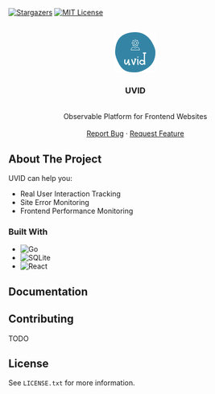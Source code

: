 <a name="readme-top"></a>

[![Stargazers][stars-shield]][stars-url]
[![MIT License][license-shield]][license-url]

<!-- PROJECT LOGO -->
<br />
<div align="center">
  <a href="[repo-url]">
    <img src="js/packages/site/media/logo.svg" alt="Logo" width="80" height="80">
  </a>

  <h3 align="center">UVID</h3>

  <p align="center">
    <br />
    Observable Platform for Frontend Websites
    <br />
    <br />
<!-- <a href="https://github.com/rick-you/uvid">View Demo</a>
    · -->
    <a href="[issues-url]">Report Bug</a>
·
    <a href="[issues-url]">Request Feature</a>
  </p>
</div>

<!-- ABOUT THE PROJECT -->

## About The Project

UVID can help you:

- Real User Interaction Tracking
- Site Error Monitoring
- Frontend Performance Monitoring

<!-- [![Product Name Screen Shot][product-screenshot]](https://example.com) -->

### Built With

- ![Go](https://img.shields.io/badge/go-%2300ADD8.svg?style=for-the-badge&logo=go&logoColor=white)
- ![SQLite](https://img.shields.io/badge/sqlite-%2307405e.svg?style=for-the-badge&logo=sqlite&logoColor=white)
- ![React](https://img.shields.io/badge/react-%2320232a.svg?style=for-the-badge&logo=react&logoColor=%2361DAFB)

## Documentation

## Contributing

TODO

## License

See `LICENSE.txt` for more information.

<!-- MARKDOWN LINKS & IMAGES -->
<!-- https://www.markdownguide.org/basic-syntax/#reference-style-links -->

[stars-shield]: https://img.shields.io/github/stars/rick-you/uvid.svg?style=for-the-badge
[stars-url]: https://github.com/rick-you/uvid/stargazers
[license-shield]: https://img.shields.io/github/license/rick-you/uvid.svg?style=for-the-badge
[license-url]: https://github.com/rick-you/uvid/blob/master/LICENSE.txt
[issues-url]: https://github.com/rick-you/uvid/issues
